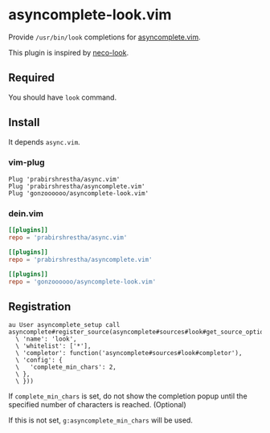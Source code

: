 asyncomplete-look.vim
=====================

Provide `/usr/bin/look` completions for [asyncomplete.vim](https://github.com/prabirshrestha/asyncomplete.vim).

This plugin is inspired by [neco-look](https://github.com/ujihisa/neco-look).

## Required

You should have `look` command.

## Install

It depends `async.vim`.

### vim-plug

```
Plug 'prabirshrestha/async.vim'
Plug 'prabirshrestha/asyncomplete.vim'
Plug 'gonzoooooo/asyncomplete-look.vim'
```

### dein.vim

```toml
[[plugins]]
repo = 'prabirshrestha/async.vim'

[[plugins]]
repo = 'prabirshrestha/asyncomplete.vim'

[[plugins]]
repo = 'gonzoooooo/asyncomplete-look.vim'
```

## Registration

```
au User asyncomplete_setup call asyncomplete#register_source(asyncomplete#sources#look#get_source_options({
  \ 'name': 'look',
  \ 'whitelist': ['*'],
  \ 'completor': function('asyncomplete#sources#look#completor'),
  \ 'config': {
  \   'complete_min_chars': 2,
  \ },
  \ }))
```

If `complete_min_chars` is set, do not show the completion popup until the specified number of characters is reached. (Optional)

If this is not set, `g:asyncomplete_min_chars` will be used.
